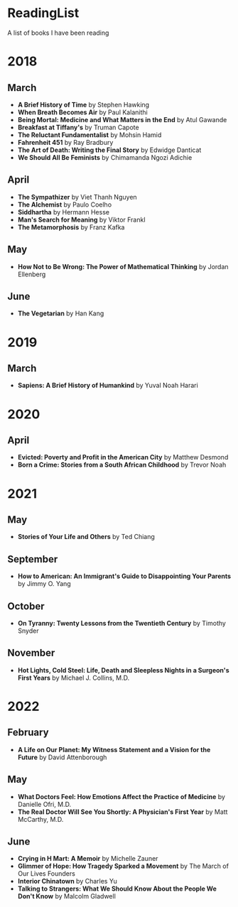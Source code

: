 # ReadingList
A list of books I have been reading

# 2018

## March
* **A Brief History of Time** by Stephen Hawking
* **When Breath Becomes Air** by Paul Kalanithi
* **Being Mortal: Medicine and What Matters in the End** by Atul Gawande
* **Breakfast at Tiffany's** by Truman Capote
* **The Reluctant Fundamentalist** by Mohsin Hamid
* **Fahrenheit 451** by Ray Bradbury
* **The Art of Death: Writing the Final Story** by Edwidge Danticat
* **We Should All Be Feminists** by Chimamanda Ngozi Adichie

## April
* **The Sympathizer** by Viet Thanh Nguyen
* **The Alchemist** by Paulo Coelho
* **Siddhartha** by Hermann Hesse
* **Man's Search for Meaning** by Viktor Frankl
* **The Metamorphosis** by Franz Kafka

## May
* **How Not to Be Wrong: The Power of Mathematical Thinking** by Jordan Ellenberg

## June
* **The Vegetarian** by Han Kang

# 2019

## March
* **Sapiens: A Brief History of Humankind** by Yuval Noah Harari

# 2020

## April
* **Evicted: Poverty and Profit in the American City** by Matthew Desmond
* **Born a Crime: Stories from a South African Childhood** by Trevor Noah

# 2021

## May
* **Stories of Your Life and Others** by Ted Chiang

## September
* **How to American: An Immigrant's Guide to Disappointing Your Parents** by Jimmy O. Yang

## October
* **On Tyranny: Twenty Lessons from the Twentieth Century** by Timothy Snyder

## November
* **Hot Lights, Cold Steel: Life, Death and Sleepless Nights in a Surgeon's First Years** by Michael J. Collins, M.D.

# 2022

## February
* **A Life on Our Planet: My Witness Statement and a Vision for the Future** by David Attenborough

## May
* **What Doctors Feel: How Emotions Affect the Practice of Medicine** by Danielle Ofri, M.D.
* **The Real Doctor Will See You Shortly: A Physician's First Year** by Matt McCarthy, M.D.

## June
* **Crying in H Mart: A Memoir** by Michelle Zauner
* **Glimmer of Hope: How Tragedy Sparked a Movement** by The March of Our Lives Founders
* **Interior Chinatown** by Charles Yu
* **Talking to Strangers: What We Should Know About the People We Don't Know** by Malcolm Gladwell
